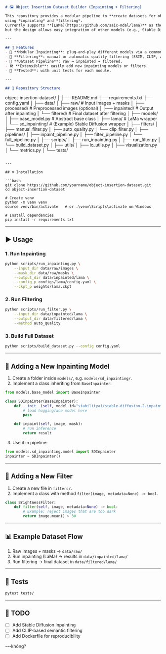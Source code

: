 ```markdown
# 🖼️ Object Insertion Dataset Builder (Inpainting + Filtering)

This repository provides a modular pipeline to **create datasets for object insertion tasks** 
using *inpainting* and *filtering*.  
Currently supports **[LaMa](https://github.com/saic-mdal/lama)** as the inpainting backend, 
but the design allows easy integration of other models (e.g., Stable Diffusion Inpainting, ZITS).

---

## 🚀 Features
- 🔄 **Modular Inpainting**: plug-and-play different models via a common interface.
- 🧹 **Filtering**: manual or automatic quality filtering (SSIM, CLIP, artifact detection, etc.).
- 📂 **Dataset Pipeline**: raw → inpainted → filtered.
- 🛠️ **Extensible**: easily add new inpainting models or filters.
- 🧪 **Tested**: with unit tests for each module.

---

## 📂 Repository Structure
```

object-insertion-dataset/
│
├── README.md
├── requirements.txt
├── config.yaml
│
├── data/
│   ├── raw/            # Input images + masks
│   ├── processed/      # Preprocessed images (optional)
│   ├── inpainted/      # Output after inpainting
│   └── filtered/       # Final dataset after filtering
│
├── models/
│   ├── base\_model.py   # Abstract base class
│   ├── lama/           # LaMa wrapper
│   └── sd\_inpainting/  # (Example) Stable Diffusion wrapper
│
├── filters/
│   ├── manual\_filter.py
│   ├── auto\_quality.py
│   └── clip\_filter.py
│
├── pipelines/
│   ├── inpaint\_pipeline.py
│   ├── filter\_pipeline.py
│   └── full\_pipeline.py
│
├── scripts/
│   ├── run\_inpainting.py
│   ├── run\_filter.py
│   └── build\_dataset.py
│
├── utils/
│   ├── io\_utils.py
│   ├── visualization.py
│   └── metrics.py
│
└── tests/

````

---

## ⚙️ Installation

```bash
git clone https://github.com/yourname/object-insertion-dataset.git
cd object-insertion-dataset

# Create venv
python -m venv venv
source venv/bin/activate   # or .\venv\Scripts\activate on Windows

# Install dependencies
pip install -r requirements.txt
````

---

## ▶️ Usage

### 1. Run Inpainting

```bash
python scripts/run_inpainting.py \
    --input_dir data/raw/images \
    --mask_dir data/raw/masks \
    --output_dir data/inpainted/lama \
    --config_p configs/lama/config.yaml \
    --ckpt_p weights/lama.ckpt
```

### 2. Run Filtering

```bash
python scripts/run_filter.py \
    --input_dir data/inpainted/lama \
    --output_dir data/filtered/lama \
    --method auto_quality
```

### 3. Build Full Dataset

```bash
python scripts/build_dataset.py --config config.yaml
```

---

## 🔧 Adding a New Inpainting Model

1. Create a folder inside `models/`, e.g. `models/sd_inpainting/`.
2. Implement a class inheriting from `BaseInpainter`:

```python
from models.base_model import BaseInpainter

class SDInpainter(BaseInpainter):
    def __init__(self, model_id="stabilityai/stable-diffusion-2-inpainting"):
        # load huggingface model here
        pass

    def inpaint(self, image, mask):
        # run inference
        return result
```

3. Use it in pipeline:

```python
from models.sd_inpainting.model import SDInpainter
inpainter = SDInpainter()
```

---

## 🔧 Adding a New Filter

1. Create a new file in `filters/`.
2. Implement a class with method `filter(image, metadata=None) -> bool`.

```python
class BrightnessFilter:
    def filter(self, image, metadata=None) -> bool:
        # Example: reject images that are too dark
        return image.mean() > 30
```

---

## 📊 Example Dataset Flow

1. Raw images + masks → `data/raw/`
2. Run inpainting (LaMa) → results in `data/inpainted/lama/`
3. Run filtering → final dataset in `data/filtered/lama/`

---

## 🧪 Tests

```bash
pytest tests/
```

---

## 📌 TODO

* [ ] Add Stable Diffusion Inpainting
* [ ] Add CLIP-based semantic filtering
* [ ] Add Dockerfile for reproducibility

---không?
```
